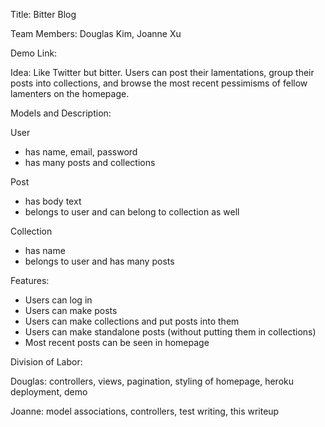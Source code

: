 Title: Bitter Blog

Team Members: Douglas Kim, Joanne Xu

Demo Link:

Idea: Like Twitter but bitter. Users can post their lamentations, group their posts into collections, and browse the most recent pessimisms of fellow lamenters on the homepage.

Models and Description:

User
 - has name, email, password
 - has many posts and collections

Post
 - has body text
 - belongs to user and can belong to collection as well

Collection
 - has name
 - belongs to user and has many posts

Features:
 - Users can log in
 - Users can make posts
 - Users can make collections and put posts into them
 - Users can make standalone posts (without putting them in collections)
 - Most recent posts can be seen in homepage

Division of Labor:

Douglas: controllers, views, pagination, styling of homepage, heroku deployment, demo

Joanne: model associations, controllers, test writing, this writeup
